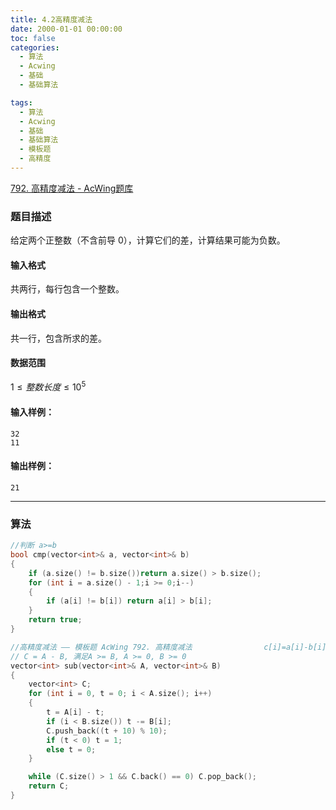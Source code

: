 ```yaml
---
title: 4.2高精度减法
date: 2000-01-01 00:00:00
toc: false
categories:
  - 算法
  - Acwing
  - 基础
  - 基础算法

tags:
  - 算法
  - Acwing
  - 基础
  - 基础算法
  - 模板题
  - 高精度
---
```


[792. 高精度减法 - AcWing题库](https://www.acwing.com/problem/content/794/)


### 题目描述
给定两个正整数（不含前导 $0$），计算它们的差，计算结果可能为负数。

#### 输入格式

共两行，每行包含一个整数。

#### 输出格式

共一行，包含所求的差。

#### 数据范围

$1 \le 整数长度 \le 10^5$

#### 输入样例：

```
32
11
```

#### 输出样例：

```
21
```

---
### 算法
```cpp
//判断 a>=b
bool cmp(vector<int>& a, vector<int>& b)
{
    if (a.size() != b.size())return a.size() > b.size();
    for (int i = a.size() - 1;i >= 0;i--)
    {
        if (a[i] != b[i]) return a[i] > b[i];
    }
    return true;
}

//高精度减法 —— 模板题 AcWing 792. 高精度减法                c[i]=a[i]-b[i]-t        t是借位
// C = A - B, 满足A >= B, A >= 0, B >= 0
vector<int> sub(vector<int>& A, vector<int>& B)
{
    vector<int> C;
    for (int i = 0, t = 0; i < A.size(); i++)
    {
        t = A[i] - t;
        if (i < B.size()) t -= B[i];
        C.push_back((t + 10) % 10);
        if (t < 0) t = 1;
        else t = 0;
    }

    while (C.size() > 1 && C.back() == 0) C.pop_back();
    return C;
}

```